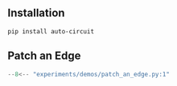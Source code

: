 
## Installation
```
pip install auto-circuit
```

## Patch an Edge
```python
--8<-- "experiments/demos/patch_an_edge.py:1"
```
